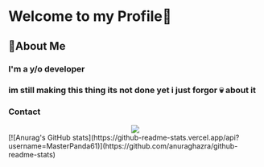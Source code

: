 
<h1> Welcome to my Profile👋</h1>

<h2> 🚀About Me </h2>

<h3> I'm a  y/o developer <h3>
  
  <h3> im still making this thing its not done yet i just forgor 💀 about it </h3>

  <h3> Contact </h3>
  
  <Center> <img src="https://discord.c99.nl/widget/theme-3/562537207517413376.png" </img> </center>
  [![Anurag's GitHub stats](https://github-readme-stats.vercel.app/api?username=MasterPanda61)](https://github.com/anuraghazra/github-readme-stats)

  
  
